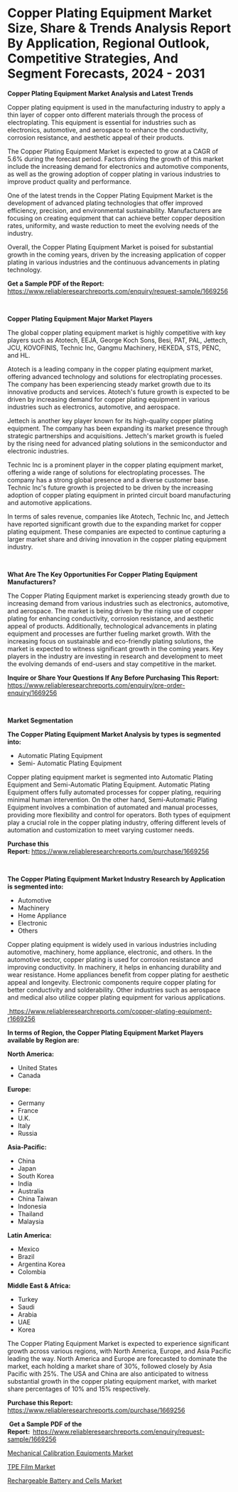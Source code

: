 <p><h1>Copper Plating Equipment Market Size, Share & Trends Analysis Report By Application, Regional Outlook, Competitive Strategies, And Segment Forecasts, 2024 - 2031</h1></p><p><strong>Copper Plating Equipment Market Analysis and Latest Trends</strong></p>
<p><p>Copper plating equipment is used in the manufacturing industry to apply a thin layer of copper onto different materials through the process of electroplating. This equipment is essential for industries such as electronics, automotive, and aerospace to enhance the conductivity, corrosion resistance, and aesthetic appeal of their products.</p><p>The Copper Plating Equipment Market is expected to grow at a CAGR of 5.6% during the forecast period. Factors driving the growth of this market include the increasing demand for electronics and automotive components, as well as the growing adoption of copper plating in various industries to improve product quality and performance.</p><p>One of the latest trends in the Copper Plating Equipment Market is the development of advanced plating technologies that offer improved efficiency, precision, and environmental sustainability. Manufacturers are focusing on creating equipment that can achieve better copper deposition rates, uniformity, and waste reduction to meet the evolving needs of the industry.</p><p>Overall, the Copper Plating Equipment Market is poised for substantial growth in the coming years, driven by the increasing application of copper plating in various industries and the continuous advancements in plating technology.</p></p>
<p><strong>Get a Sample PDF of the Report:&nbsp;</strong> <a href="https://www.reliableresearchreports.com/enquiry/request-sample/1669256">https://www.reliableresearchreports.com/enquiry/request-sample/1669256</a></p>
<p>&nbsp;</p>
<p><strong>Copper Plating Equipment Major Market Players</strong></p>
<p><p>The global copper plating equipment market is highly competitive with key players such as Atotech, EEJA, George Koch Sons, Besi, PAT, PAL, Jettech, JCU, KOVOFINIS, Technic Inc, Gangmu Machinery, HEKEDA, STS, PENC, and HL. </p><p>Atotech is a leading company in the copper plating equipment market, offering advanced technology and solutions for electroplating processes. The company has been experiencing steady market growth due to its innovative products and services. Atotech's future growth is expected to be driven by increasing demand for copper plating equipment in various industries such as electronics, automotive, and aerospace.</p><p>Jettech is another key player known for its high-quality copper plating equipment. The company has been expanding its market presence through strategic partnerships and acquisitions. Jettech's market growth is fueled by the rising need for advanced plating solutions in the semiconductor and electronic industries.</p><p>Technic Inc is a prominent player in the copper plating equipment market, offering a wide range of solutions for electroplating processes. The company has a strong global presence and a diverse customer base. Technic Inc's future growth is projected to be driven by the increasing adoption of copper plating equipment in printed circuit board manufacturing and automotive applications.</p><p>In terms of sales revenue, companies like Atotech, Technic Inc, and Jettech have reported significant growth due to the expanding market for copper plating equipment. These companies are expected to continue capturing a larger market share and driving innovation in the copper plating equipment industry.</p></p>
<p>&nbsp;</p>
<p><strong>What Are The Key Opportunities For Copper Plating Equipment Manufacturers?</strong></p>
<p><p>The Copper Plating Equipment market is experiencing steady growth due to increasing demand from various industries such as electronics, automotive, and aerospace. The market is being driven by the rising use of copper plating for enhancing conductivity, corrosion resistance, and aesthetic appeal of products. Additionally, technological advancements in plating equipment and processes are further fueling market growth. With the increasing focus on sustainable and eco-friendly plating solutions, the market is expected to witness significant growth in the coming years. Key players in the industry are investing in research and development to meet the evolving demands of end-users and stay competitive in the market.</p></p>
<p><strong>Inquire or Share Your Questions If Any Before Purchasing This Report:</strong> <a href="https://www.reliableresearchreports.com/enquiry/pre-order-enquiry/1669256">https://www.reliableresearchreports.com/enquiry/pre-order-enquiry/1669256</a></p>
<p>&nbsp;</p>
<p><strong>Market Segmentation</strong></p>
<p><strong>The Copper Plating Equipment Market Analysis by types is segmented into:</strong></p>
<p><ul><li>Automatic Plating Equipment</li><li>Semi- Automatic Plating Equipment</li></ul></p>
<p><p>Copper plating equipment market is segmented into Automatic Plating Equipment and Semi-Automatic Plating Equipment. Automatic Plating Equipment offers fully automated processes for copper plating, requiring minimal human intervention. On the other hand, Semi-Automatic Plating Equipment involves a combination of automated and manual processes, providing more flexibility and control for operators. Both types of equipment play a crucial role in the copper plating industry, offering different levels of automation and customization to meet varying customer needs.</p></p>
<p><strong>Purchase this Report:&nbsp;</strong><a href="https://www.reliableresearchreports.com/purchase/1669256">https://www.reliableresearchreports.com/purchase/1669256</a></p>
<p>&nbsp;</p>
<p><strong>The Copper Plating Equipment Market Industry Research by Application is segmented into:</strong></p>
<p><ul><li>Automotive</li><li>Machinery</li><li>Home Appliance</li><li>Electronic</li><li>Others</li></ul></p>
<p><p>Copper plating equipment is widely used in various industries including automotive, machinery, home appliance, electronic, and others. In the automotive sector, copper plating is used for corrosion resistance and improving conductivity. In machinery, it helps in enhancing durability and wear resistance. Home appliances benefit from copper plating for aesthetic appeal and longevity. Electronic components require copper plating for better conductivity and solderability. Other industries such as aerospace and medical also utilize copper plating equipment for various applications.</p></p>
<p><a href="https://www.reliableresearchreports.com/copper-plating-equipment-r1669256">&nbsp;https://www.reliableresearchreports.com/copper-plating-equipment-r1669256</a></p>
<p><strong>In terms of Region, the Copper Plating Equipment Market Players available by Region are:</strong></p>
<p>
    <p> <strong> North America: </strong>
        <ul>
            <li>United States</li>
            <li>Canada</li>
        </ul>
        </p> 
    <p> <strong> Europe: </strong>
        <ul>
            <li>Germany</li>
            <li>France</li>
            <li>U.K.</li>
            <li>Italy</li>
            <li>Russia</li>
        </ul>
        </p> 
    <p> <strong> Asia-Pacific: </strong>
        <ul>
            <li>China</li>
            <li>Japan</li>
            <li>South Korea</li>
            <li>India</li>
            <li>Australia</li>
            <li>China Taiwan</li>
            <li>Indonesia</li>
            <li>Thailand</li>
            <li>Malaysia</li>
        </ul>
        </p> 
    <p> <strong> Latin America: </strong>
        <ul>
            <li>Mexico</li>
            <li>Brazil</li>
            <li>Argentina Korea</li>
            <li>Colombia</li>
        </ul>
        </p> 
    <p> <strong> Middle East & Africa: </strong>
        <ul>
            <li>Turkey</li>
            <li>Saudi</li>
            <li>Arabia</li>
            <li>UAE</li>
            <li>Korea</li>
        </ul>
    </p>
    </p>
<p><p>The Copper Plating Equipment Market is expected to experience significant growth across various regions, with North America, Europe, and Asia Pacific leading the way. North America and Europe are forecasted to dominate the market, each holding a market share of 30%, followed closely by Asia Pacific with 25%. The USA and China are also anticipated to witness substantial growth in the copper plating equipment market, with market share percentages of 10% and 15% respectively.</p></p>
<p><strong>Purchase this Report: </strong><a href="https://www.reliableresearchreports.com/purchase/1669256">https://www.reliableresearchreports.com/purchase/1669256</a></p>
<p>&nbsp;<strong>Get a Sample PDF of the Report:&nbsp;&nbsp;</strong><a href="https://www.reliableresearchreports.com/enquiry/request-sample/1669256">https://www.reliableresearchreports.com/enquiry/request-sample/1669256</a></p>
<p><strong></strong></p>
<p><p><a href="https://www.linkedin.com/pulse/mechanical-calibration-equipments-market-provides-comprehensive-licof?trackingId=7LO7MzhJ43BApM8bWAMmdg%3D%3D">Mechanical Calibration Equipments Market</a></p><p><a href="https://www.linkedin.com/pulse/tpe-film-market-size-furnishes-valuable-information-encompassing-dtygf?trackingId=5OO3sW02LyhhhmG5GGKX8w%3D%3D">TPE Film Market</a></p><p><a href="https://www.linkedin.com/pulse/rechargeable-battery-cells-market-size-share-amp-trends-analysis-y2okf?trackingId=L4mmrXDRg3Rc7QXNy%2BAxeA%3D%3D">Rechargeable Battery and Cells Market</a></p></p>